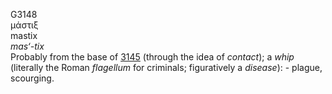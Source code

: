 G3148  
μάστιξ  
mastix  
*mas‘-tix*  
Probably from the base of [3145](g3145) (through the idea of *contact*);
a *whip* (literally the Roman *flagellum* for criminals; figuratively a
*disease*): - plague, scourging.  
